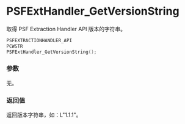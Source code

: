 # PSFExtHandler_GetVersionString
取得 PSF Extraction Handler API 版本的字符串。
````c
PSFEXTRACTIONHANDLER_API
PCWSTR
PSFExtHandler_GetVersionString();
````
### 参数
无。
### 返回值
返回版本字符串，如：L"1.1.1"。
